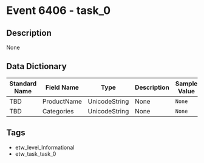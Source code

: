 # Event 6406 - task_0

## Description
None

## Data Dictionary
|Standard Name|Field Name|Type|Description|Sample Value|
|---|---|---|---|---|
|TBD|ProductName|UnicodeString|None|`None`|
|TBD|Categories|UnicodeString|None|`None`|

## Tags
* etw_level_Informational
* etw_task_task_0